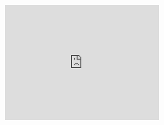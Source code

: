 <div style="left:0px; width:100%; height:0px; position:relative; padding-bottom:75%;"> 
<iframe src=" https://github.com/joa308/Personal-Device/blob/master/untitled_VR.5.html" frameborder="0" allowfullscreen="true" webkitallowfullscreen="true" mozallowfullscreen="true" style="top: 0px; left: 0px; width: 100%; height: 100%; position: absolute;"></iframe> 
</div>

